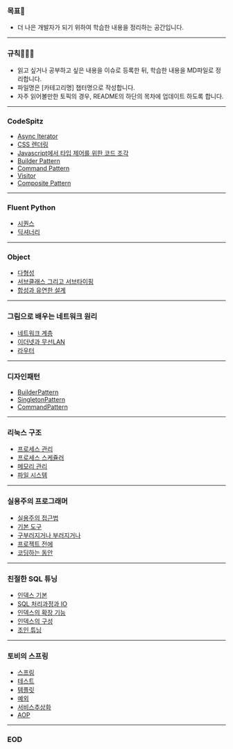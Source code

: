### 목표🧐

- 더 나은 개발자가 되기 위하여 학습한 내용을 정리하는 공간입니다.
---
### 규칙🧑🏼‍💻

- 읽고 싶거나 공부하고 싶은 내용을 이슈로 등록한 뒤, 학습한 내용을 MD파일로 정리합니다.
- 파일명은 [카테고리명] 챕터명으로 작성합니다.  
- 자주 읽어볼만한 토픽의 경우, README의 하단의 목차에 업데이트 하도록 합니다.
---
### CodeSpitz

- [Async Iterator](https://github.com/leejaerim/BookStudy/blob/main/CodeSpitz/%5BCodeSpitz%5D%2088%EA%B0%95%20Async%20Iterator.md)
- [CSS 렌더링](https://github.com/leejaerim/BookStudy/blob/main/CodeSpitz/%5BCodeSpitz%5D%20CSS%20Rendering%2076%EA%B0%95%203%ED%9A%8C%EC%B0%A8.md)
- [Javascript에서 타입 제어를 위한 코드 조각](https://github.com/leejaerim/BookStudy/blob/main/CodeSpitz/%5BCodeSpitz%5D%20javascript%20%ED%83%80%EC%9E%85%20%EC%A0%9C%EC%96%B4.md)
- [Builder Pattern](https://github.com/leejaerim/BookStudy/blob/main/CodeSpitz/%5BCodeSpitz%5D%20builder%20%ED%8C%A8%ED%84%B4.md)
- [Command Pattern](https://github.com/leejaerim/BookStudy/blob/main/CodeSpitz/%5BCodeSpitz%5D%20%EC%98%A4%EB%B8%8C%EC%A0%9D%ED%8A%B82%2084%EA%B0%95%205%ED%9A%8C%EC%B0%A8%20%EC%BB%A4%EB%A7%A8%EB%93%9C%ED%8C%A8%ED%84%B4.md)
- [Visitor](https://github.com/leejaerim/BookStudy/blob/main/CodeSpitz/%5BCodeSpitz%5D%20Visitor.md)
- [Composite Pattern](https://github.com/leejaerim/BookStudy/blob/main/CodeSpitz/%5BCodeSpitz%5D%20%EC%98%A4%EB%B8%8C%EC%A0%9D%ED%8A%B8%202%2084%EA%B0%95%204%ED%9A%8C%EC%B0%A8%20Composite%20Pattern.md)
---
### Fluent Python
- [시퀀스](https://github.com/leejaerim/BookStudy/blob/main/Fluent%20Python/%5BFluent%20Python%5D%202%EC%9E%A5%20%EC%8B%9C%ED%80%80%EC%8A%A4.md)
- [딕셔너리](https://github.com/leejaerim/BookStudy/blob/main/Fluent%20Python/%5BFluent%20Python%5D%203%EC%9E%A5%20%EB%94%95%EC%85%94%EB%84%88%EB%A6%AC%EC%99%80%20%EC%A7%91%ED%95%A9.md)
---
### Object
- [다형성](https://github.com/leejaerim/BookStudy/blob/main/Object/%5BObject%5D%20%EB%8B%A4%ED%98%95%EC%84%B1.md)
- [서브클래스 그리고 서브타이핑](https://github.com/leejaerim/BookStudy/blob/main/Object/%5BObject%5D%20%EC%84%9C%EB%B8%8C%ED%81%B4%EB%9E%98%EC%8B%B1%EA%B3%BC%20%EC%84%9C%EB%B8%8C%ED%83%80%EC%9D%B4%ED%95%91.md)
- [합성과 유연한 설계](https://github.com/leejaerim/BookStudy/blob/main/Object/%5BObject%5D%20%ED%95%A9%EC%84%B1%EA%B3%BC%20%EC%9C%A0%EC%97%B0%ED%95%9C%20%EC%84%A4%EA%B3%84.md)
---
### 그림으로 배우는 네트워크 원리
- [네트워크 계층](https://github.com/leejaerim/BookStudy/blob/main/%EA%B7%B8%EB%A6%BC%EC%9C%BC%EB%A1%9C%EB%B0%B0%EC%9A%B0%EB%8A%94%20%EB%84%A4%ED%8A%B8%EC%9B%8C%ED%81%AC%20%EC%9B%90%EB%A6%AC/%5B%EB%84%A4%ED%8A%B8%EC%9B%8C%ED%81%AC%20%EC%9B%90%EB%A6%AC%5D%203%EC%9E%A5%20%EB%84%A4%ED%8A%B8%EC%9B%8C%ED%81%AC%20%EA%B3%84%EC%B8%B5.md)
- [이더넷과 무선LAN](https://github.com/leejaerim/BookStudy/blob/main/%EA%B7%B8%EB%A6%BC%EC%9C%BC%EB%A1%9C%EB%B0%B0%EC%9A%B0%EB%8A%94%20%EB%84%A4%ED%8A%B8%EC%9B%8C%ED%81%AC%20%EC%9B%90%EB%A6%AC/%5B%EB%84%A4%ED%8A%B8%EC%9B%8C%ED%81%AC%20%EC%9B%90%EB%A6%AC%5D%205%EC%9E%A5%20%EC%9D%B4%EB%8D%94%EB%84%B7%EA%B3%BC%20%EB%AC%B4%EC%84%A0LAN.md)
- [라우터](https://github.com/leejaerim/BookStudy/blob/main/%EA%B7%B8%EB%A6%BC%EC%9C%BC%EB%A1%9C%EB%B0%B0%EC%9A%B0%EB%8A%94%20%EB%84%A4%ED%8A%B8%EC%9B%8C%ED%81%AC%20%EC%9B%90%EB%A6%AC/%5B%EB%84%A4%ED%8A%B8%EC%9B%8C%ED%81%AC%20%EC%9B%90%EB%A6%AC%5D%206%EC%9E%A5%20%EB%9D%BC%EC%9A%B0%ED%84%B0.md)
---
### 디자인패턴

- [BuilderPattern](https://github.com/leejaerim/BookStudy/blob/main/%EB%94%94%EC%9E%90%EC%9D%B8%ED%8C%A8%ED%84%B4/%5B%EB%94%94%EC%9E%90%EC%9D%B8%ED%8C%A8%ED%84%B4%5D%20Builder%20Parttern.md)
- [SingletonPattern](https://github.com/leejaerim/BookStudy/blob/main/%EB%94%94%EC%9E%90%EC%9D%B8%ED%8C%A8%ED%84%B4/%5B%EB%94%94%EC%9E%90%EC%9D%B8%ED%8C%A8%ED%84%B4%5D%20Singleton%20Pattern.md)
- [CommandPattern](https://github.com/leejaerim/BookStudy/blob/main/%EB%94%94%EC%9E%90%EC%9D%B8%ED%8C%A8%ED%84%B4/%5B%EB%94%94%EC%9E%90%EC%9D%B8%ED%8C%A8%ED%84%B4%5D%20CommandPattern.md)
---
### 리눅스 구조

- [프로세스 관리](https://github.com/leejaerim/BookStudy/blob/main/%EC%8B%A4%EC%8A%B5%EA%B3%BC%20%EA%B7%B8%EB%A6%BC%EC%9C%BC%EB%A1%9C%20%EB%B0%B0%EC%9A%B0%EB%8A%94%20%EB%A6%AC%EB%88%85%EC%8A%A4%20%EA%B5%AC%EC%A1%B0/%5B%EB%A6%AC%EB%88%85%EC%8A%A4%EA%B5%AC%EC%A1%B0%5D%203%EC%9E%A5%20%ED%94%84%EB%A1%9C%EC%84%B8%EC%8A%A4%20%EA%B4%80%EB%A6%AC.md)
- [프로세스 스케쥴러](https://github.com/leejaerim/BookStudy/blob/main/%EC%8B%A4%EC%8A%B5%EA%B3%BC%20%EA%B7%B8%EB%A6%BC%EC%9C%BC%EB%A1%9C%20%EB%B0%B0%EC%9A%B0%EB%8A%94%20%EB%A6%AC%EB%88%85%EC%8A%A4%20%EA%B5%AC%EC%A1%B0/%5B%EB%A6%AC%EB%88%85%EC%8A%A4%EA%B5%AC%EC%A1%B0%5D%204%EC%9E%A5%20%ED%94%84%EB%A1%9C%EC%84%B8%EC%8A%A4%20%EC%8A%A4%EC%BC%80%EC%A5%B4%EB%9F%AC.md)
- [메모리 관리](https://github.com/leejaerim/BookStudy/blob/main/%EC%8B%A4%EC%8A%B5%EA%B3%BC%20%EA%B7%B8%EB%A6%BC%EC%9C%BC%EB%A1%9C%20%EB%B0%B0%EC%9A%B0%EB%8A%94%20%EB%A6%AC%EB%88%85%EC%8A%A4%20%EA%B5%AC%EC%A1%B0/%5B%EB%A6%AC%EB%88%85%EC%8A%A4%EA%B5%AC%EC%A1%B0%5D%205%EC%9E%A5%20%EB%A9%94%EB%AA%A8%EB%A6%AC%20%EA%B4%80%EB%A6%AC.md)
- [파일 시스템](https://github.com/leejaerim/BookStudy/blob/main/%EC%8B%A4%EC%8A%B5%EA%B3%BC%20%EA%B7%B8%EB%A6%BC%EC%9C%BC%EB%A1%9C%20%EB%B0%B0%EC%9A%B0%EB%8A%94%20%EB%A6%AC%EB%88%85%EC%8A%A4%20%EA%B5%AC%EC%A1%B0/%5B%EB%A6%AC%EB%88%85%EC%8A%A4%EA%B5%AC%EC%A1%B0%5D%207%EC%9E%A5%20%ED%8C%8C%EC%9D%BC%EC%8B%9C%EC%8A%A4%ED%85%9C.md)
---
### 실용주의 프로그래머

- [실용주의 접근법](https://github.com/leejaerim/BookStudy/blob/main/%EC%8B%A4%EC%9A%A9%EC%A3%BC%EC%9D%98%ED%94%84%EB%A1%9C%EA%B7%B8%EB%9E%98%EB%A8%B8/%5B%EC%8B%A4%EC%9A%A9%EC%A3%BC%EC%9D%98%ED%94%84%EB%A1%9C%EA%B7%B8%EB%9E%98%EB%A8%B8%5D%202%EC%9E%A5%20%EC%8B%A4%EC%9A%A9%EC%A3%BC%EC%9D%98%20%EC%A0%91%EA%B7%BC%EB%B2%95.md)
- [기본 도구](https://github.com/leejaerim/BookStudy/blob/main/%EC%8B%A4%EC%9A%A9%EC%A3%BC%EC%9D%98%ED%94%84%EB%A1%9C%EA%B7%B8%EB%9E%98%EB%A8%B8/%5B%EC%8B%A4%EC%9A%A9%EC%A3%BC%EC%9D%98%ED%94%84%EB%A1%9C%EA%B7%B8%EB%9E%98%EB%A8%B8%5D%203%EC%9E%A5%20%EA%B8%B0%EB%B3%B8%20%EB%8F%84%EA%B5%AC.md)
- [구부러지거나 부러지거나](https://github.com/leejaerim/BookStudy/blob/main/%EC%8B%A4%EC%9A%A9%EC%A3%BC%EC%9D%98%ED%94%84%EB%A1%9C%EA%B7%B8%EB%9E%98%EB%A8%B8/%5B%EC%8B%A4%EC%9A%A9%EC%A3%BC%EC%9D%98%ED%94%84%EB%A1%9C%EA%B7%B8%EB%9E%98%EB%A8%B8%5D%205%EC%9E%A5%20%EA%B5%AC%EB%B6%80%EB%9F%AC%EC%A7%80%EA%B1%B0%EB%82%98%20%EB%B6%80%EB%9F%AC%EC%A7%80%EA%B1%B0%EB%82%98.md)
- [프로젝트 전에](https://github.com/leejaerim/BookStudy/blob/main/%EC%8B%A4%EC%9A%A9%EC%A3%BC%EC%9D%98%ED%94%84%EB%A1%9C%EA%B7%B8%EB%9E%98%EB%A8%B8/%5B%EC%8B%A4%EC%9A%A9%EC%A3%BC%EC%9D%98%ED%94%84%EB%A1%9C%EA%B7%B8%EB%9E%98%EB%A8%B8%5D%206%EC%9E%A5%20%EB%8F%99%EC%8B%9C%EC%84%B1.md)
- [코딩하는 동안](https://github.com/leejaerim/BookStudy/blob/main/%EC%8B%A4%EC%9A%A9%EC%A3%BC%EC%9D%98%ED%94%84%EB%A1%9C%EA%B7%B8%EB%9E%98%EB%A8%B8/%5B%EC%8B%A4%EC%9A%A9%EC%A3%BC%EC%9D%98%ED%94%84%EB%A1%9C%EA%B7%B8%EB%9E%98%EB%A8%B8%5D%207%EC%9E%A5%20%EC%BD%94%EB%94%A9%ED%95%98%EB%8A%94%20%EB%8F%99%EC%95%88.md)
---

### 친절한 SQL 튜닝

- [인덱스 기본](https://github.com/leejaerim/BookStudy/blob/main/%EC%B9%9C%EC%A0%88%ED%95%9C%20SQL%20%ED%8A%9C%EB%8B%9D/%5B%EC%B9%9C%EC%A0%88%ED%95%9C%20SQL%20%ED%8A%9C%EB%8B%9D%5D%20%EC%9D%B8%EB%8D%B1%EC%8A%A4%20%EA%B8%B0%EB%B3%B8.md)
- [SQL 처리과정과 IO](https://github.com/leejaerim/BookStudy/blob/main/%EC%B9%9C%EC%A0%88%ED%95%9C%20SQL%20%ED%8A%9C%EB%8B%9D/%5B%EC%B9%9C%EC%A0%88%ED%95%9C%20SQL%20%ED%8A%9C%EB%8B%9D%5D%20SQL%20%EC%B2%98%EB%A6%AC%20%EA%B3%BC%EC%A0%95%EA%B3%BC%20IO.md)
- [인덱스의 확장 기능](https://github.com/leejaerim/BookStudy/blob/main/%EC%B9%9C%EC%A0%88%ED%95%9C%20SQL%20%ED%8A%9C%EB%8B%9D/%5B%EC%B9%9C%EC%A0%88%ED%95%9C%20SQL%20%ED%8A%9C%EB%8B%9D%5D%20%EC%9D%B8%EB%8D%B1%EC%8A%A4%20%ED%99%95%EC%9E%A5%20%EA%B8%B0%EB%8A%A5.md)
- [인덱스의 구성](https://github.com/leejaerim/BookStudy/blob/main/%EC%B9%9C%EC%A0%88%ED%95%9C%20SQL%20%ED%8A%9C%EB%8B%9D/%5B%EC%B9%9C%EC%A0%88%ED%95%9C%20SQL%20%ED%8A%9C%EB%8B%9D%5D%20%EC%9D%B8%EB%8D%B1%EC%8A%A4%EC%9D%98%20%EA%B5%AC%EC%84%B1.md)
- [조인 튜닝](https://github.com/leejaerim/BookStudy/blob/main/%EC%B9%9C%EC%A0%88%ED%95%9C%20SQL%20%ED%8A%9C%EB%8B%9D/%5B%EC%B9%9C%EC%A0%88%ED%95%9C%20SQL%20%ED%8A%9C%EB%8B%9D%5D%20%EC%A1%B0%EC%9D%B8%ED%8A%9C%EB%8B%9D.md)
---

### 토비의 스프링

- [스프링](https://github.com/leejaerim/BookStudy/blob/main/%ED%86%A0%EB%B9%84%EC%9D%98%20%EC%8A%A4%ED%94%84%EB%A7%81%203.1/%5B%ED%86%A0%EB%B9%84%EC%8A%A4%ED%94%84%EB%A7%81%5D%20%ED%94%84%EB%A1%A4%EB%A1%9C%EA%B7%B8%20%26%201%EC%9E%A5%20%EC%8A%A4%ED%94%84%EB%A7%81.md)
- [테스트](https://github.com/leejaerim/BookStudy/blob/main/%ED%86%A0%EB%B9%84%EC%9D%98%20%EC%8A%A4%ED%94%84%EB%A7%81%203.1/%5B%ED%86%A0%EB%B9%84%EC%8A%A4%ED%94%84%EB%A7%81%5D%202%EC%9E%A5%20%ED%85%8C%EC%8A%A4%ED%8A%B8.md)
- [템플릿](https://github.com/leejaerim/BookStudy/blob/main/%ED%86%A0%EB%B9%84%EC%9D%98%20%EC%8A%A4%ED%94%84%EB%A7%81%203.1/%5B%ED%86%A0%EB%B9%84%EC%8A%A4%ED%94%84%EB%A7%81%5D%203%EC%9E%A5%20%ED%85%9C%ED%94%8C%EB%A6%BF.md)
- [예외](https://github.com/leejaerim/BookStudy/blob/main/%ED%86%A0%EB%B9%84%EC%9D%98%20%EC%8A%A4%ED%94%84%EB%A7%81%203.1/%5B%ED%86%A0%EB%B9%84%EC%8A%A4%ED%94%84%EB%A7%81%5D%204%EC%9E%A5%20%EC%98%88%EC%99%B8.md)
- [서비스추상화](https://github.com/leejaerim/BookStudy/blob/main/%ED%86%A0%EB%B9%84%EC%9D%98%20%EC%8A%A4%ED%94%84%EB%A7%81%203.1/%5B%ED%86%A0%EB%B9%84%EC%8A%A4%ED%94%84%EB%A7%81%5D%205%EC%9E%A5%20%EC%84%9C%EB%B9%84%EC%8A%A4%EC%B6%94%EC%83%81%ED%99%94.md)
- [AOP](https://github.com/leejaerim/BookStudy/blob/main/%ED%86%A0%EB%B9%84%EC%9D%98%20%EC%8A%A4%ED%94%84%EB%A7%81%203.1/%5B%ED%86%A0%EB%B9%84%EC%8A%A4%ED%94%84%EB%A7%81%5D%206%EC%9E%A5%20AOP.md)
---

### EOD
